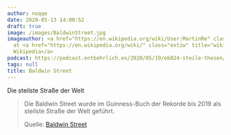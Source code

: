 ```yaml
---
author: noqqe
date: 2020-05-13 14:00:52
draft: true
image: /images/BaldwinStreet.jpg
imageauthor: <a href="https://en.wikipedia.org/wiki/User:MartinRe" class="extiw" title="wikipedia:User:MartinRe">MartinRe</a>
  at <a href="https://en.wikipedia.org/wiki/" class="extiw" title="wikipedia:">English
  Wikipedia</a>
podcast: https://podcast.entbehrlich.es/2020/05/19/eb024-steile-thesen/
tags: null
title: Baldwin Street
---
```


Die steilste Straße der Welt

> Die Baldwin Street wurde im Guinness-Buch der Rekorde bis 2019 als steilste
> Straße der Welt geführt.
>
> Quelle: [Baldwin Street](https://de.wikipedia.org/wiki/Baldwin_Street)